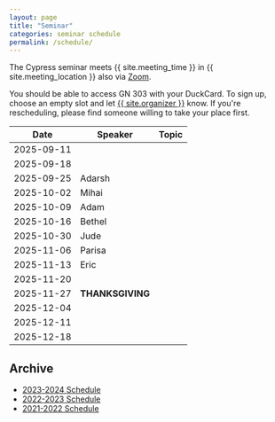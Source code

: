 ```yaml
---
layout: page
title: "Seminar"
categories: seminar schedule
permalink: /schedule/
---
```


<link rel="stylesheet" href="{{ "/assets/schedule.css" | relative_url }}">

The Cypress seminar meets {{ site.meeting_time }} in {{ site.meeting_location }} also via [Zoom](https://stevens.zoom.us/j/96042392165).

You should be able to access GN 303 with your DuckCard. To sign up,
choose an empty slot and let <a id="contact" href="mailto:{{
site.email }}">{{ site.organizer }}</a> know. If you're rescheduling, please
find someone willing to take your place first.

| Date       | Speaker            | Topic                                                                               |
| ---------- | ------------------ | ----------------------------------------------------------------------------------- |
| 2025-09-11 | | |
| 2025-09-18 | | |
| 2025-09-25 | Adarsh | |
| 2025-10-02 | Mihai | |
| 2025-10-09 | Adam | |
| 2025-10-16 | Bethel | |
| 2025-10-30 | Jude | |
| 2025-11-06 | Parisa | |
| 2025-11-13 | Eric | |
| 2025-11-20 | | |
| 2025-11-27 | **THANKSGIVING** | |
| 2025-12-04 | | |
| 2025-12-11 | | |
| 2025-12-18 | | |

## Archive

- [2023-2024 Schedule](2023_2024.html)
- [2022-2023 Schedule](2022_2023.html)
- [2021-2022 Schedule](2021_2022.html)
